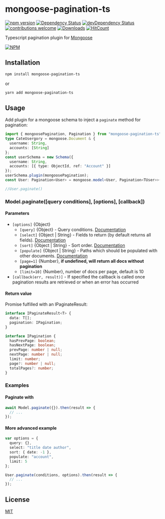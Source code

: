 # mongoose-pagination-ts

[![npm version](https://img.shields.io/npm/v/mongoose-pagination-ts.svg)](https://www.npmjs.com/package/mongoose-pagination-ts.svg)
[![Dependency Status](https://david-dm.org/LucaIaconelli/mongoose-pagination-ts.svg)](https://david-dm.org/LucaIaconelli/mongoose-pagination-ts.svg)
[![devDependency Status](https://david-dm.org/LucaIaconelli/mongoose-pagination-ts/dev-status.svg)](https://david-dm.org/LucaIaconelli/mongoose-pagination-ts/dev-status.svg)
[![contributions welcome](https://img.shields.io/badge/contributions-welcome-brightgreen.svg?style=flat)](https://github.com/LucaIaconelli/mongoose-paginate-v2/issues)
[![Downloads](https://img.shields.io/npm/dm/mongoose-pagination-ts.svg)](https://img.shields.io/npm/dm/mongoose-pagination-ts.svg)
[![HitCount](http://hits.dwyl.io/LucaIaconelli/mongoose-pagination-ts.svg)](http://hits.dwyl.io/LucaIaconelli/mongoose-pagination-ts)

Typescript pagination plugin for [Mongoose](http://mongoosejs.com)

[![NPM](https://nodei.co/npm/mongoose-pagination-ts.png?downloads=true&downloadRank=true&stars=true)](https://www.npmjs.com/package/mongoose-pagination-ts)

## Installation

```sh
npm install mongoose-pagination-ts
```

or

```sh
yarn add mongoose-pagination-ts
```

## Usage

Add plugin for a mongoose schema to inject a `paginate` method for pagination:

```ts
import { mongoosePagination, Pagination } from "mongoose-pagination-ts";
type CateUsergory = mongoose.Document & {
  username: String,
  accounts: [String]
};
const userSchema = new Schema({
  username: String,
  accounts: [{ type: ObjectId, ref: "Account" }]
});
userSchema.plugin(mongoosePagination);
const User: Pagination<User> = mongoose.model<User, Pagination<TUser>>("User", userSchema);

//User.paginate()
```

### Model.paginate([query conditions], [options], [callback])

#### **Parameters**

- `[options]` {Object}
  - `[query]` {Object} - Query conditions. [Documentation](https://docs.mongodb.com/manual/tutorial/query-documents/)
  - `[select]` {Object | String} - Fields to return (by default returns all fields). [Documentation](http://mongoosejs.com/docs/api.html#query_Query-select)
  - `[sort]` {Object | String} - Sort order. [Documentation](http://mongoosejs.com/docs/api.html#query_Query-sort)
  - `[populate]` {Object | String} - Paths which should be populated with other documents. [Documentation](http://mongoosejs.com/docs/api.html#query_Query-populate)
  - `[page=1]` {Number}, **if undefined, will return all docs without pagination**
  - `[limit=10]` {Number}, number of docs per page, default is 10
- `[callback(err, result)]` - If specified the callback is called once pagination results are retrieved or when an error has occurred

#### Return value

Promise fulfilled with an IPaginateResult:

```ts
interface IPaginateResult<T> {
  data: T[];
  pagination: IPagination;
}

interface IPagination {
  hasPrevPage: boolean;
  hasNextPage: boolean;
  prevPage: number | null;
  nextPage: number | null;
  limit: number;
  page?: number | null;
  totalPages?: number;
}
```

### Examples

#### Paginate with

```ts
await Model.paginate({}).then(result => {
  // ...
});
```

#### More advanced example

```ts
var options = {
  query: {},
  select: "title date author",
  sort: { date: -1 },
  populate: "account",
  limit: 5
};

User.paginate(conditions, options).then(result => {
  // ...
});
```

## License

[MIT](LICENSE)